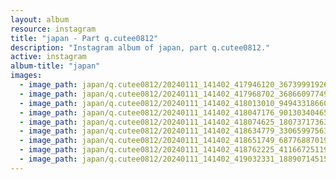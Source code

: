 ```yaml
---
layout: album
resource: instagram
title: "japan - Part q.cutee0812"
description: "Instagram album of japan, part q.cutee0812."
active: instagram
album-title: "japan"
images:
  - image_path: japan/q.cutee0812/20240111_141402_417946120_367399919269556_1197403919795698247_n.jpg
  - image_path: japan/q.cutee0812/20240111_141402_417968702_3686609774961646_7523238800324915537_n.jpg
  - image_path: japan/q.cutee0812/20240111_141402_418013010_949433186607497_6772963844980048781_n.jpg
  - image_path: japan/q.cutee0812/20240111_141402_418047176_901303404654832_5979429617393370766_n.jpg
  - image_path: japan/q.cutee0812/20240111_141402_418074625_1807371736359879_6336866464676977113_n.jpg
  - image_path: japan/q.cutee0812/20240111_141402_418634779_3306599756309563_7800497830957678251_n.jpg
  - image_path: japan/q.cutee0812/20240111_141402_418651749_687768870191441_7335151426278371320_n.jpg
  - image_path: japan/q.cutee0812/20240111_141402_418762225_411667251195722_7325658273015073136_n.jpg
  - image_path: japan/q.cutee0812/20240111_141402_419032331_1889071451510325_5822116782023179807_n.jpg
---
```

